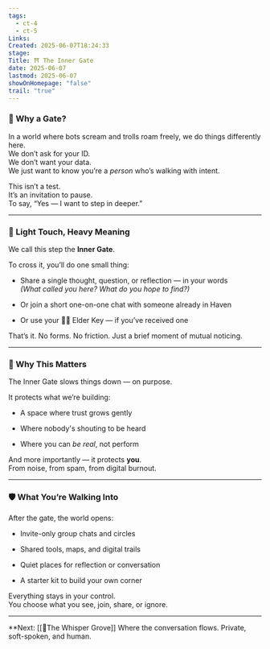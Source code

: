 ```yaml
---
tags:
  - ct-4
  - ct-5
Links: 
Created: 2025-06-07T18:24:33
stage: 
Title: ⛩ The Inner Gate
date: 2025-06-07
lastmod: 2025-06-07
showOnHomepage: "false"
trail: "true"
---
```

### 🧭 Why a Gate?

In a world where bots scream and trolls roam freely, we do things differently here.  
We don’t ask for your ID.  
We don’t want your data.  
We just want to know you’re a _person_ who’s walking with intent.

This isn’t a test.  
It’s an invitation to pause.  
To say, “Yes — I want to step in deeper.”

---

### 🔐 Light Touch, Heavy Meaning

We call this step the **Inner Gate**.

To cross it, you’ll do one small thing:

- Share a single thought, question, or reflection — in your words  
    _(What called you here? What do you hope to find?)_
    
- Or join a short one-on-one chat with someone already in Haven
    
- Or use your 🧙‍♂️ Elder Key — if you’ve received one

That’s it. No forms. No friction. Just a brief moment of mutual noticing.

---

### 🌱 Why This Matters

The Inner Gate slows things down — on purpose.

It protects what we’re building:

- A space where trust grows gently
    
- Where nobody's shouting to be heard
    
- Where you can _be real_, not perform

And more importantly — it protects **you**.  
From noise, from spam, from digital burnout.

---

### 🛡 What You’re Walking Into

After the gate, the world opens:

- Invite-only group chats and circles
    
- Shared tools, maps, and digital trails
    
- Quiet places for reflection or conversation
    
- A starter kit to build your own corner

Everything stays in your control.  
You choose what you see, join, share, or ignore.

---

**Next: [[🍃The Whisper Grove]]
Where the conversation flows. Private, soft-spoken, and human.
